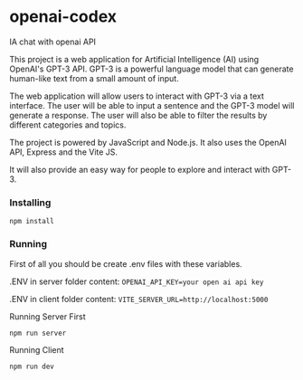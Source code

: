 # openai-codex
IA chat with openai API


This project is a web application for Artificial Intelligence (AI) using OpenAI's GPT-3 API. GPT-3 is a powerful language model that can generate human-like text from a small amount of input.

The web application will allow users to interact with GPT-3 via a text interface. The user will be able to input a sentence and the GPT-3 model will generate a response. The user will also be able to filter the results by different categories and topics.

The project is powered by JavaScript and Node.js. It also uses the OpenAI API, Express and the Vite JS.

It will also provide an easy way for people to explore and interact with GPT-3.

### Installing

```
npm install
```

### Running

First of all you should be create .env files with these variables.

.ENV in server folder content: ``OPENAI_API_KEY=your open ai api key``

.ENV in client folder content: ``VITE_SERVER_URL=http://localhost:5000``


Running Server First
```
npm run server
```

Running Client 
```
npm run dev
```

